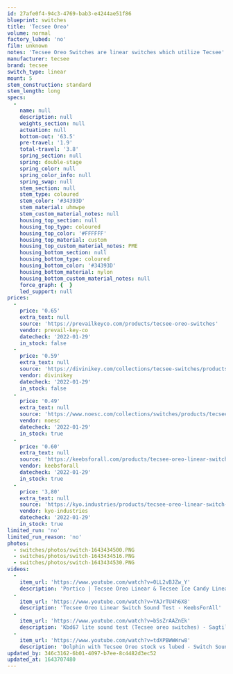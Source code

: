 ```yaml
---
id: 27afe0f4-94c3-4769-bab3-e4244ae51f86
blueprint: switches
title: 'Tecsee Oreo'
volume: normal
factory_lubed: 'no'
film: unknown
notes: 'Tecsee Oreo Switches are linear switches which utilize Tecsee''s PME material for the top housing, nylon bottom housing, and a UHMWPE stem.'
manufacturer: tecsee
brand: tecsee
switch_type: linear
mount: 5
stem_construction: standard
stem_length: long
specs:
  -
    name: null
    description: null
    weights_section: null
    actuation: null
    bottom-out: '63.5'
    pre-travel: '1.9'
    total-travel: '3.8'
    spring_section: null
    spring: double-stage
    spring_color: null
    spring_color_info: null
    spring_swap: null
    stem_section: null
    stem_type: coloured
    stem_color: '#34393D'
    stem_material: uhmwpe
    stem_custom_material_notes: null
    housing_top_section: null
    housing_top_type: coloured
    housing_top_color: '#FFFFFF'
    housing_top_material: custom
    housing_top_custom_material_notes: PME
    housing_bottom_section: null
    housing_bottom_type: coloured
    housing_bottom_color: '#34393D'
    housing_bottom_material: nylon
    housing_bottom_custom_material_notes: null
    force_graph: {  }
    led_support: null
prices:
  -
    price: '0.65'
    extra_text: null
    source: 'https://prevailkeyco.com/products/tecsee-oreo-switches'
    vendor: prevail-key-co
    datecheck: '2022-01-29'
    in_stock: false
  -
    price: '0.59'
    extra_text: null
    source: 'https://divinikey.com/collections/tecsee-switches/products/tecsee-oreo-linear-switches'
    vendor: divinikey
    datecheck: '2022-01-29'
    in_stock: false
  -
    price: '0.49'
    extra_text: null
    source: 'https://www.noesc.com/collections/switches/products/tecsee-oreo'
    vendor: noesc
    datecheck: '2022-01-29'
    in_stock: true
  -
    price: '0.60'
    extra_text: null
    source: 'https://keebsforall.com/products/tecsee-oreo-linear-switches'
    vendor: keebsforall
    datecheck: '2022-01-29'
    in_stock: true
  -
    price: '3,80'
    extra_text: null
    source: 'https://kyo.industries/products/tecsee-oreo-linear-switch-10-switches'
    vendor: kyo-industries
    datecheck: '2022-01-29'
    in_stock: true
limited_run: 'no'
limited_run_reason: 'no'
photos:
  - switches/photos/switch-1643434500.PNG
  - switches/photos/switch-1643434516.PNG
  - switches/photos/switch-1643434530.PNG
videos:
  -
    item_url: 'https://www.youtube.com/watch?v=0LL2vBJZw_Y'
    description: 'Portico | Tecsee Oreo Linear & Tecsee Ice Candy Linear Comparison/Trade-Off Typing Test - KNC keys!'
  -
    item_url: 'https://www.youtube.com/watch?v=YAJrTU4h6X8'
    description: 'Tecsee Oreo Linear Switch Sound Test - KeebsForAll'
  -
    item_url: 'https://www.youtube.com/watch?v=bSsZrAAZnEk'
    description: 'Kbd67 lite sound test (Tecsee oreo switches) - Sagtil'
  -
    item_url: 'https://www.youtube.com/watch?v=tdXPBWWWrw8'
    description: 'Dolphin with Tecsee Oreo stock vs lubed - Switch Sounds'
updated_by: 346c3162-6b01-4097-b7ee-8c4482d3ec52
updated_at: 1643707480
---
```

